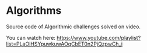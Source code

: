 # Algorithms
Source code of Algorithmic challenges solved on video.

You can watch here: https://www.youtube.com/playlist?list=PLaOiHSYpuwkuwAOqCbET0n2PjQzpwCh_i

